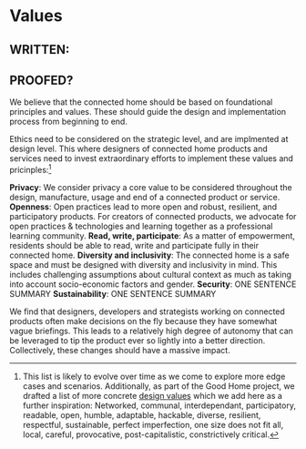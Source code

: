 # Values

## WRITTEN:
## PROOFED?


We believe that the connected home should be based on foundational principles and values. These should guide the design and implementation process from beginning to end.

Ethics need to be considered on the strategic level, and are implmented at design level. This where designers of connected home products and services need to invest extraordinary efforts to implement these values and pricinples:[^1]

**Privacy**: We consider privacy a core value to be considered throughout the design, manufacture, usage and end of a connected product or service.
**Openness**: Open practices lead to more open and robust, resilient, and participatory products. For creators of connected products, we advocate for open practices & technologies and learning together as a professional learning community.
**Read, write, participate**: As a matter of empowerment, residents should be able to read, write and participate fully in their connected home.
**Diversity and inclusivity**: The connected home is a safe space and must be designed with diversity and inclusivity in mind. This includes challenging assumptions about cultural context as much as taking into account socio-economic factors and gender.
**Security**: ONE SENTENCE SUMMARY
**Sustainability**: ONE SENTENCE SUMMARY

We find that designers, developers and strategists working on connected products often make decisions on the fly because they have somewhat vague briefings. This leads to a relatively high degree of autonomy that can be leveraged to tip the product ever so lightly into a better direction. Collectively, these changes should have a massive impact. 



[^1]: This list is likely to evolve over time as we come to explore more edge cases and scenarios. Additionally, as part of the Good Home project, we drafted a list of more concrete [design values](http://thegoodhome.org/values/) which we add here as a further inspiration: Networked, communal, interdependant, participatory, readable, open, humble, adaptable, hackable, diverse, resilient, respectful, sustainable, perfect imperfection, one size does not fit all, local, careful, provocative, post-capitalistic, constrictively critical.

